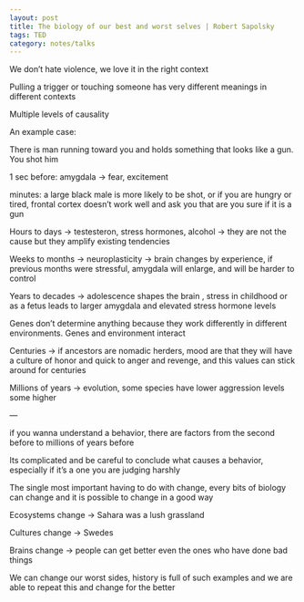 ```yaml
---
layout: post
title: The biology of our best and worst selves | Robert Sapolsky
tags: TED
category: notes/talks
--- 
```


We don’t hate violence, we love it in the right context 

Pulling a trigger or touching someone has very different meanings in different contexts

Multiple levels of causality 

An example case:

There is man running toward you and holds something that looks like a gun. You shot him 

1 sec before: amygdala -> fear, excitement 

minutes: a large black male is more likely to be shot, or if you are hungry or tired, frontal cortex doesn’t work well and ask you that are you sure if it is a gun  

Hours to days -> testesteron, stress hormones, alcohol -> they are not the cause but they amplify existing tendencies 

Weeks to months -> neuroplasticity -> brain changes by experience, if previous months were stressful, amygdala will enlarge, and will be harder to control 

Years to decades -> adolescence shapes the brain , stress in childhood or as a fetus leads to larger amygdala and elevated stress hormone levels

Genes don’t determine anything because they work differently in different environments. Genes and environment interact 

Centuries -> if ancestors are nomadic herders, mood are that they will have a culture of honor and quick to anger and revenge, and this values can stick around for centuries 

Millions of years -> evolution, some species have lower aggression levels some higher 

—

if you wanna understand a behavior, there are factors from the second before to millions of years before 

Its complicated and be careful to conclude what causes a behavior, especially if it’s a one you are judging harshly 

The single most important having to do with change, every bits of biology can change and it is possible to change in a good way 

Ecosystems change -> Sahara was a lush grassland 

Cultures change -> Swedes 

Brains change -> people can get better even the ones who have done bad things 

We can change our worst sides, history is full of such examples and we are able to repeat this and change for the better 


